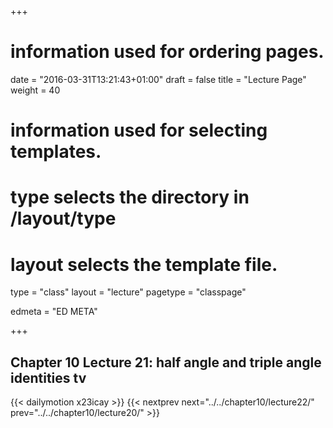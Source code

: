 +++
# information used for ordering pages.
date = "2016-03-31T13:21:43+01:00"
draft = false
title = "Lecture Page"
weight = 40

# information used for selecting templates.
# type selects the directory in /layout/type
# layout selects the template file.

type   = "class"
layout = "lecture"
pagetype = "classpage"





edmeta = "ED META"

+++
## Chapter 10 Lecture 21: half angle and triple angle identities tv
{{< dailymotion x23icay >}}
{{< nextprev next="../../chapter10/lecture22/"     prev="../../chapter10/lecture20/"  >}}

